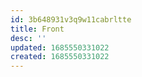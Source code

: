 ```yaml
---
id: 3b648931v3q9w11cabrltte
title: Front
desc: ''
updated: 1685550331022
created: 1685550331022
---
```

